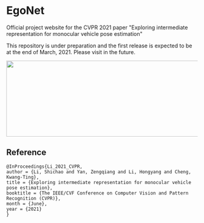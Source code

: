 # EgoNet
Official project website for the CVPR 2021 paper "Exploring intermediate representation for monocular vehicle pose estimation"

This repository is under preparation and the first release is expected to be at the end of March, 2021. Please visit in the future.

<p align="center">
  <img src="https://github.com/Nicholasli1995/EgoNet/blob/main/imgs/teaser.jpg"  width="830" height="200" />
</p>

## Reference

    @InProceedings{Li_2021_CVPR,
    author = {Li, Shichao and Yan, Zengqiang and Li, Hongyang and Cheng, Kwang-Ting},
    title = {Exploring intermediate representation for monocular vehicle pose estimation},
    booktitle = {The IEEE/CVF Conference on Computer Vision and Pattern Recognition (CVPR)},
    month = {June},
    year = {2021}
    }
